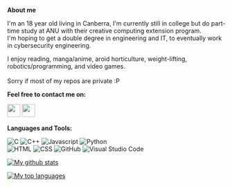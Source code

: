
**About me**

I'm an 18 year old living in Canberra, I'm currently still in college but do part-time study at ANU with their creative computing extension program.
</br>
I'm hoping to get a double degree in engineering and IT, to eventually work in cybersecurity engineering.

I enjoy reading, manga/anime, aroid horticulture, weight-lifting, robotics/programming, and video games.
</br>
</br>
Sorry if most of my repos are private :P

**Feel free to contact me on:**

   <a href="https://www.linkedin.com/in/adrian-b-766b3820b/"><img src="https://user-images.githubusercontent.com/57597700/115221409-434f5080-a127-11eb-8605-0de27d8ee0e7.png" width=30></a>
   <a href="mailto: adrianbasri@protonmail.com"><img src="https://user-images.githubusercontent.com/57597700/115959649-e559a900-a52a-11eb-9cf5-3659573b814b.png" width=30></a>

**Languages and Tools:**  

<p>
  <img alt="C" src="https://img.shields.io/badge/-C-05122A?style=flat&amp;logo=C&amp;logoColor=A8B9CC" style="max-width:100%;">
  <img alt="C++" src="https://img.shields.io/badge/-C++-05122A?style=flat&amp;logo=C%2B%2B&amp;logoColor=00599C" style="max-width:100%;">
  <img alt="Javascript" src="https://img.shields.io/badge/-Javascript-05122A?style=flat&amp;logo=Javascript&amp;logoColor=FFA518" style="max-width:100%;">
  <img alt="Python" src="https://img.shields.io/badge/-Python-05122A?style=flat&amp;logo=python" style="max-width:100%;">
  
</br>

<img alt="HTML" src="https://img.shields.io/badge/-HTML-05122A?style=flat&amp;logo=HTML5" style="max-width:100%;">
<img alt="CSS" src="https://img.shields.io/badge/-CSS-05122A?style=flat&amp;logo=CSS3&amp;logoColor=1572B6" style="max-width:100%;">
<img alt="GitHub" src="https://img.shields.io/badge/-GitHub-05122A?style=flat&amp;logo=github" style="max-width:100%;">
<img alt="Visual Studio Code" src="https://img.shields.io/badge/-Visual%20Studio%20Code-05122A?style=flat&amp;logo=visual-studio-code&amp;logoColor=007ACC" style="max-width:100%;">

</p>

[![My github stats](https://github-readme-stats.vercel.app/api?username=ocerious&?count_private=true&show_icons=true&theme=monokai)](https://github.com/anuraghazra/github-readme-stats)

[![My top languages](https://github-readme-stats.vercel.app/api/top-langs/?username=ocerious&layout=compact&hide=html,css&theme=monokai)](https://github.com/ocerious/github-readme-stats)
<br />
